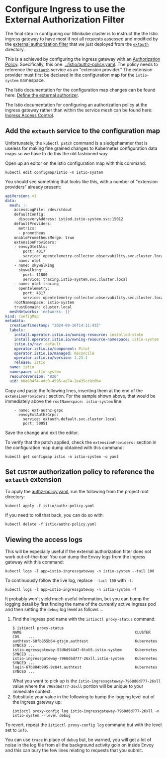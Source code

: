 # Configure Ingress to use the External Authorization Filter

The final step in configuring our Minikube cluster is to instruct the the Istio ingress gateway to have most if not
all requests assessed and modified by the [external authorization filter]() that we just deployed from the 
[`extauth`](../extauth) directory. 

This is a achieved by configuring the ingress gateway with an [Authorization Policy](https://istio.io/latest/docs/reference/config/security/authorization-policy/).
Specifically, this one: [../istio/authz-policy.yaml](../istio/authz-policy.yaml). The policy needs to reference the
[`extauth`](../extauth) service as an "extension provider." The extension provider must first be declared in the 
configuration map for the `istio-system` namespace.

The Istio documentation for the configuration map changes can be found here: [Define the external authorizer](https://istio.io/latest/docs/tasks/security/authorization/authz-custom/#define-the-external-authorizer).

The Istio documentation for configuring an authorization policy at the ingress gateway rather than within the service 
mesh can be found here: [Ingress Access Control](https://istio.io/latest/docs/tasks/security/authorization/authz-ingress/).

## Add the `extauth` service to the configuration map

Unfortunately, the `kubectl patch` command is a sledgehammer that is useless for making fine grained changes to 
Kubernetes configuration data maps so we have to do this the old fashioned way.

Open up an editor on the Istio configuration map with this command:

```shell
kubectl edit configmap/istio -n istio-system
```

You should see something that looks like this, with a number of "extension providers" already present:

```yaml
apiVersion: v1
data:
  mesh: |-
    accessLogFile: /dev/stdout
    defaultConfig:
      discoveryAddress: istiod.istio-system.svc:15012
    defaultProviders:
      metrics:
      - prometheus
    enablePrometheusMerge: true
    extensionProviders:
    - envoyOtelAls:
        port: 4317
        service: opentelemetry-collector.observability.svc.cluster.local
      name: otel
    - name: skywalking
      skywalking:
        port: 11800
        service: tracing.istio-system.svc.cluster.local
    - name: otel-tracing
      opentelemetry:
        port: 4317
        service: opentelemetry-collector.observability.svc.cluster.local
    rootNamespace: istio-system
    trustDomain: cluster.local
  meshNetworks: 'networks: {}'
kind: ConfigMap
metadata:
  creationTimestamp: "2024-09-16T14:11:43Z"
  labels:
    install.operator.istio.io/owning-resource: installed-state
    install.operator.istio.io/owning-resource-namespace: istio-system
    istio.io/rev: default
    operator.istio.io/component: Pilot
    operator.istio.io/managed: Reconcile
    operator.istio.io/version: 1.23.1
    release: istio
  name: istio
  namespace: istio-system
  resourceVersion: "820"
  uid: b8e604f4-4dc0-4596-ae74-2e435cc8c0b4
```

Copy and paste the following lines, inserting them at the end of the `extensionProviders:` section. For the sample 
shown above, that would be immediately above the `rootNamespace: istio-system` line.

```text
    - name: ext-authz-grpc
      envoyExtAuthzGrpc:
        service: extauth.default.svc.cluster.local
        port: 50051
```

Save the change and exit the editor. 

To verify that the patch applied, check the `extensionProviders:` section in the configuration map dump obtained with 
this command:

```shell
kubectl get configmap istio -n istio-system -o yaml
```

## Set `CUSTOM` authorization policy to reference the `extauth` extension 

To apply the [authz-policy.yaml](../istio/authz-policy.yaml), run the following from the project root directory:

```shell
kubectl apply -f istio/authz-policy.yaml
```

If you need to roll that back, you can do so with:

```shell
kubectl delete -f istio/authz-policy.yaml
```

## Viewing the access logs

This will be especially useful if the external authorization filter does not work out-of-the-box! You can dump
the Envoy logs from the ingress gateway with this command:

```shell
kubectl logs -l app=istio-ingressgateway -n istio-system --tail 100
```

To continuously follow the live log, replace `--tail 100` with `-f`:

```shell
kubectl logs -l app=istio-ingressgateway -n istio-system -f
```

It probably won't yield much useful information, but you can bump the logging detail by first finding the name of the 
currently active ingress pod and then setting the `debug` log level as follows ...

1. Find the ingress pod name with the `istioctl proxy-status` command:
   ```shell
   $ istioctl proxy-status
   NAME                                                   CLUSTER        CDS    ...
   authtest-68fb855b64-gtsjm.authtest                     Kubernetes     SYNCED ...
   istio-egressgateway-55d6d944d7-6txh5.istio-system      Kubernetes     SYNCED ...
   istio-ingressgateway-7968d6d777-26xll.istio-system     Kubernetes     SYNCED ...
   login-67b884b995-9c84t.authtest                        Kubernetes     SYNCED ...
   ```
   What you want to pick up is the `istio-ingressgateway-7968d6d777-26xll` value where the `7968d6d777-26xll` portion
   will be unique to your immediate context.
2. Substitute your value in the following to bump the logging level out of the ingress gateway up:
   ```shell
   istioctl proxy-config log istio-ingressgateway-7968d6d777-26xll -n istio-system --level debug
   ```
   
To revert, repeat the `istioctl proxy-config log` command but with the level set to `info`.

You can use `trace` in place of `debug` but, be warned, you will get a lot of noise in the log file from all the
background activity goin on inside Envoy and this can bury the few lines relating to requests that you submit.
